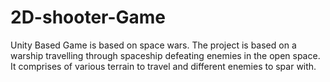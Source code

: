 # 2D-shooter-Game
Unity Based Game is based on space wars. The project is based on a warship travelling through spaceship defeating enemies in the open space. It comprises of various terrain to travel and different enemies to spar with.
